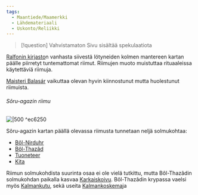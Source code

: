 ```yaml
---
tags:
  - Maantiede/Maamerkki
  - Lähdemateriaali
  - Uskonto/Reliikki
---
```

>[!question] Vahvistamaton 
Sivu sisältää spekulaatiota

[Ralfonin kirjasto](Ralfonin%20kirjasto.md)n vanhasta siivestä lötyneiden kolmen mantereen kartan päälle piirretyt tuntemattomat riimut. Riimujen muoto muistuttaa rituaaleissa käytettäviä riimuja.

[Maisteri Balasár](Maisteri%20Balasár.md) vaikuttaa olevan hyvin kiinnostunut mutta huolestunut riimuista.

###### Sôru-agazin riimu

![|500](Sôru-agazin%20riimu.png) ^ec6250

Sôru-agazin kartan päällä olevassa riimusta tunnetaan neljä solmukohtaa:

- [Bôl-Nirduhr](Bôl-Nirduhr)
- [Bôl-Thazâd](Bôl-Thazâdin%20kadonnut%20kaupunki.md)
- [Tuoneteer](Tuoneteer.md)
- [Kita](Kita.md)

Riimun solmukohdista suurinta osaa ei ole vielä tutkittu, mutta Bôl-Thazâdin solmukohdan paikalla kasvaa [Karkaiskoivu](Karkaiskoivu.md). Bôl-Thazâdin krypassa vaelsi myös [Kalmankutu](Kalmankutu.md), sekä useita [Kalmankoskema](Kalmankoskema.md)ja